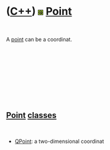 



 

 

 

 

 

([C++](Cpp.htm)) ![Qt](PicQt.png) [Point](CppPoint.htm)
=======================================================

 

A [point](CppPoint.htm) can be a coordinat.

 

 

 

 

 

[Point](CppPoint.htm) [classes](CppClass.htm)
---------------------------------------------

 

-   [QPoint](CppQPoint.htm): a two-dimensional coordinat

 

 

 

 

 





 



